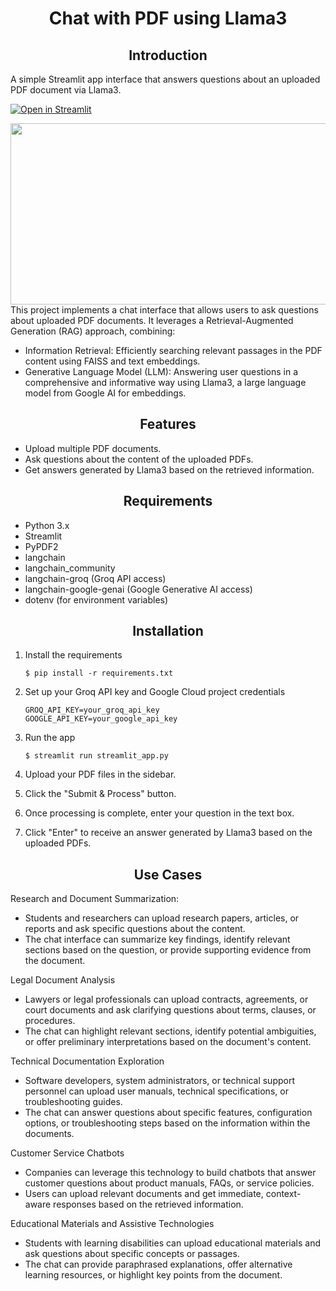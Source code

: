 <h1 align="center">Chat with PDF using Llama3</h1>
<h2 align="center">Introduction</h2>
A simple Streamlit app interface that answers questions about an uploaded PDF document via Llama3.

[![Open in Streamlit](https://static.streamlit.io/badges/streamlit_badge_black_white.svg)](https://rag-based-chat-with-pdf-using-llama.streamlit.app/)

<img  align="right" height=290 width=510 src="https://docs.aws.amazon.com/images/sagemaker/latest/dg/images/jumpstart/jumpstart-fm-rag.jpg" />

 This project implements a chat interface that allows users to ask questions about uploaded PDF documents. It leverages a Retrieval-Augmented Generation (RAG) approach, combining:

- Information Retrieval: Efficiently searching relevant passages in the PDF content using FAISS and text embeddings.
- Generative Language Model (LLM): Answering user questions in a comprehensive and informative way using Llama3, a large language model from Google AI for embeddings.

<h2 align="center">Features</h2>

- Upload multiple PDF documents.
- Ask questions about the content of the uploaded PDFs.
- Get answers generated by Llama3 based on the retrieved information.

<h2 align="center">Requirements</h2>

- Python 3.x
- Streamlit
- PyPDF2
- langchain
- langchain_community
- langchain-groq (Groq API access)
- langchain-google-genai (Google Generative AI access)
- dotenv (for environment variables)

<h2 align="center">Installation </h2>

1. Install the requirements

   ```
   $ pip install -r requirements.txt
   ```

2.  Set up your Groq API key and Google Cloud project credentials
    ```
    GROQ_API_KEY=your_groq_api_key
    GOOGLE_API_KEY=your_google_api_key
    ```
    
3.  Run the app

    ```
    $ streamlit run streamlit_app.py
    ```

4.  Upload your PDF files in the sidebar.
5.  Click the "Submit & Process" button.
6.  Once processing is complete, enter your question in the text box.
7.  Click "Enter" to receive an answer generated by Llama3 based on the uploaded PDFs.    
    
<h2 align="center">Use Cases </h2>
Research and Document Summarization:

- Students and researchers can upload research papers, articles, or reports and ask specific questions about the content.
- The chat interface can summarize key findings, identify relevant sections based on the question, or provide supporting evidence from the document.
  
Legal Document Analysis

- Lawyers or legal professionals can upload contracts, agreements, or court documents and ask clarifying questions about terms, clauses, or procedures.
- The chat can highlight relevant sections, identify potential ambiguities, or offer preliminary interpretations based on the document's content.
  
Technical Documentation Exploration

- Software developers, system administrators, or technical support personnel can upload user manuals, technical specifications, or troubleshooting guides.
- The chat can answer questions about specific features, configuration options, or troubleshooting steps based on the information within the documents.
  
Customer Service Chatbots

- Companies can leverage this technology to build chatbots that answer customer questions about product manuals, FAQs, or service policies.
- Users can upload relevant documents and get immediate, context-aware responses based on the retrieved information.

 Educational Materials and Assistive Technologies

- Students with learning disabilities can upload educational materials and ask questions about specific concepts or passages.
- The chat can provide paraphrased explanations, offer alternative learning resources, or highlight key points from the document.
    
